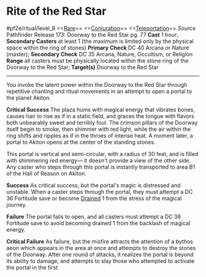 # Rite of the Red Star
#pf2e/ritual/level_8
==[Rare](../../../../../TTRPGShare-Pathfinder-2E-Vault/rules/traits/rare.md)== ==[Conjuration](../../../../../TTRPGShare-Pathfinder-2E-Vault/rules/traits/conjuration.md)== ==[Teleportation](../../../../../TTRPGShare-Pathfinder-2E-Vault/rules/traits/teleportation.md)==
*Source* Pathfinder Release 173: Doorway to the Red Star pg. 77
**Cast** 1 hour; **Secondary Casters** at least 1 (the maximum is limited only by the physical space within the ring of stones)
**Primary Check** DC 40 Arcana or Nature (master); **Secondary Check** DC 35 Arcana, Nature, Occultism, or Religion
**Range** all casters must be physically located within the stone ring of the Doorway to the Red Star; **Target(s)** Doorway to the Red Star

---
You invoke the latent power within the Doorway to the Red Star through repetitive chanting and ritual movements in an attempt to open a portal to the planet Akiton.

**Critical Success** The plaza hums with magical energy that vibrates bones, causes hair to rise as if in a static field, and graces the tongue with flavors both unbearably sweet and terribly foul. The crimson pillars of the Doorway itself begin to smoke, then shimmer with red light, while the air within the ring shifts and ripples as if in the throes of intense heat. A moment later, a portal to Akiton opens at the center of the standing stones.

This portal is vertical and semi-circular, with a radius of 30 feet, and is filled with shimmering red energy— it doesn't provide a view of the other side. Any caster who steps through this portal is instantly transported to area B1 of the Hall of Reason on Akiton.

**Success** As critical success, but the portal's magic is distressed and unstable. When a caster steps through the portal, they must attempt a DC 36 Fortitude save or become [Drained](../../../Conditions/Drained.md) 1 from the stress of the magical journey.

**Failure** The portal fails to open, and all casters must attempt a DC 36 Fortitude save to avoid becoming drained 1 from the backlash of magical energy.

**Critical Failure** As failure, but the misfire attracts the attention of a bythos aeon which appears in the area at once and attempts to destroy the stones of the Doorway. After one round of attacks, it realizes the portal is beyond its ability to damage, and attempts to slay those who attempted to activate the portal in the first 